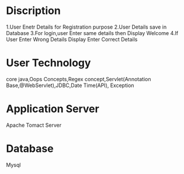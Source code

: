 # Discription
1.User Enetr Details for Registration purpose
2.User Details save in Database
3.For login,user Enter same details then Display Welcome 
4.If User Enter Wrong Details Display Enter Correct Details
# User Technology
   core java,Oops Concepts,Regex concept,Servlet(Annotation Base,@WebServlet),JDBC,Date Time(API),
   Exception
# Application Server
   Apache Tomact Server
# Database
  Mysql
